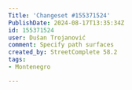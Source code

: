 ```yaml
---
Title: 'Changeset #155371524'
PublishDate: 2024-08-17T13:35:34Z
id: 155371524
user: Dušan Trojanović
comment: Specify path surfaces
created_by: StreetComplete 58.2
tags:
- Montenegro

---
```


